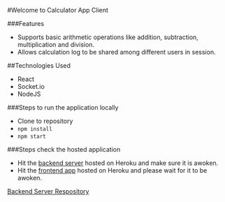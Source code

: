 #Welcome to Calculator App Client

###Features
* Supports basic arithmetic operations like addition, subtraction, multiplication and division.
* Allows calculation log to be shared among different users in session.

##Technologies Used
* React
* Socket.io
* NodeJS

###Steps to run the application locally
* Clone to repository
* `npm install`
* `npm start`

###Steps check the hosted application
* Hit the [backend server](https://calculator-app-server.herokuapp.com/) hosted on Heroku and make sure it is awoken.
* Hit the [frontend app](https://calculator-app-client.herokuapp.com/) hosted on Heroku and please wait for it to be awoken.

[Backend Server Respository](https://github.com/swapnilblues/calculator-app-server)
